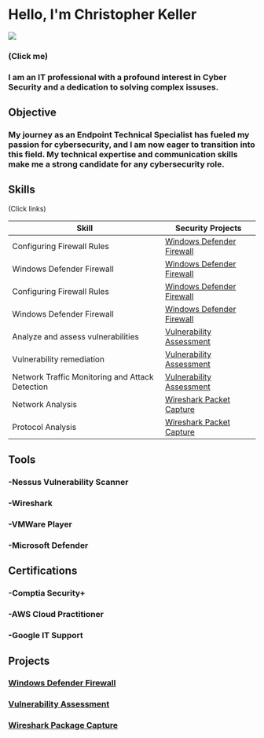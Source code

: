# Hello, I'm Christopher Keller
<a href="https://www.linkedin.com/in/1914ckeller/"><img src="https://img.shields.io/badge/-LinkedIn-0072b1?&style=for-the-badge&logo=linkedin&logoColor=white" /></a>
### (Click me)

  ### I am an IT professional with a profound interest in Cyber Security and a dedication to solving complex issuses.

## Objective

  ### My journey as an Endpoint Technical Specialist has fueled my passion for cybersecurity, and I am now eager to transition into this field. My technical expertise and communication skills make me a strong candidate for any cybersecurity role.

## Skills
(Click links)

| Skill                                         | Security Projects         |
|-----------------------------------------------|----------------------------|
| Configuring Firewall Rules | <a href="https://github.com/ckeller1914/Windows-Defender-and-Firewall">Windows Defender Firewall</a>|
| Windows Defender Firewall | <a href="https://github.com/ckeller1914/Windows-Defender-and-Firewall">Windows Defender Firewall</a>|
| Configuring Firewall Rules | <a href="https://github.com/ckeller1914/Windows-Defender-and-Firewall">Windows Defender Firewall</a>|
| Windows Defender Firewall | <a href="https://github.com/ckeller1914/Windows-Defender-and-Firewall">Windows Defender Firewall</a>|
| Analyze and assess vulnerabilities    | <a href="https://github.com/ckeller1914/Vulnerability-Assessment-with-Nessus">Vulnerability Assessment</a>|
| Vulnerability remediation   | <a href="https://github.com/ckeller1914/Vulnerability-Assessment-with-Nessus">Vulnerability Assessment</a>|
| Network Traffic Monitoring and Attack Detection | <a href="https://github.com/ckeller1914/Vulnerability-Assessment-with-Nessus">Vulnerability Assessment</a>|
| Network Analysis | <a href="https://github.com/ckeller1914/WiresharkPackageCapture">Wireshark Packet Capture</a>|
| Protocol Analysis | <a href="https://github.com/ckeller1914/WiresharkPackageCapture">Wireshark Packet Capture</a>|




## Tools

  ### -Nessus Vulnerability Scanner

  ### -Wireshark

  ### -VMWare Player

  ### -Microsoft Defender



## Certifications

  ### -Comptia Security+

  ### -AWS Cloud Practitioner

  ### -Google IT Support


## Projects

  ### <a href="https://github.com/ckeller1914/Windows-Defender-and-Firewall">Windows Defender Firewall</a>
 
  ### <a href="https://github.com/ckeller1914/Vulnerability-Assessment-with-Nessus">Vulnerability Assessment</a>

  ### <a href="https://github.com/ckeller1914/WiresharkPackageCapture">Wireshark Package Capture</a>


